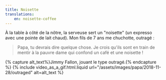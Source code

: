 ```yaml
---
title: Noisette
translations:
    en: noisette-coffee
---
```


À la table à côté de la nôtre, la serveuse sert un "noisette" (un expresso avec une pointe de lait chaud). Mon fils de 7 ans me chuchotte, outragé :

> Papa, tu devrais dire quelque chose. Je crois qu'ils sont en train de mentir à la pauvre dame qui confond un café et une noisette !

{% capture alt_text%}Jimmy Fallon, jouant le type outragé.{% endcapture %} {% include video_as_a_gif.html.liquid
url="/assets/images/papa/2018-11-28/outraged"
alt=alt_text
%}
